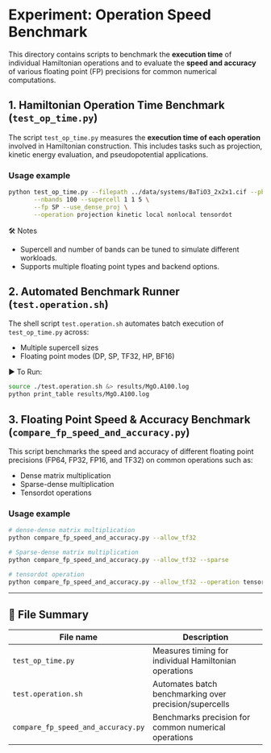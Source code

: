 # Experiment: Operation Speed Benchmark

This directory contains scripts to benchmark the **execution time** of individual Hamiltonian operations and to evaluate the **speed and accuracy** of various floating point (FP) precisions for common numerical computations.

## 1. Hamiltonian Operation Time Benchmark (`test_op_time.py`)

The script `test_op_time.py` measures the **execution time of each operation** involved in Hamiltonian construction. This includes tasks such as projection, kinetic energy evaluation, and pseudopotential applications.

### Usage example

```bash
python test_op_time.py --filepath ../data/systems/BaTiO3_2x2x1.cif --pbc 1 1 1 \
       --nbands 100 --supercell 1 1 5 \
       --fp SP --use_dense_proj \
       --operation projection kinetic local nonlocal tensordot
```

🛠️ Notes
- Supercell and number of bands can be tuned to simulate different workloads.
- Supports multiple floating point types and backend options.



## 2. Automated Benchmark Runner (`test.operation.sh`)

The shell script `test.operation.sh` automates batch execution of `test_op_time.py` across:
- Multiple supercell sizes
- Floating point modes (DP, SP, TF32, HP, BF16)

▶️ To Run:
```bash
source ./test.operation.sh &> results/MgO.A100.log
python print_table results/MgO.A100.log
```


## 3. Floating Point Speed & Accuracy Benchmark (`compare_fp_speed_and_accuracy.py`)

This script benchmarks the speed and accuracy of different floating point precisions (FP64, FP32, FP16, and TF32) on common operations such as:

- Dense matrix multiplication
- Sparse-dense multiplication
- Tensordot operations 


### Usage example

```bash
# dense-dense matrix multiplication
python compare_fp_speed_and_accuracy.py --allow_tf32

# Sparse-dense matrix multiplication
python compare_fp_speed_and_accuracy.py --allow_tf32 --sparse

# tensordot operation
python compare_fp_speed_and_accuracy.py --allow_tf32 --operation tensordot --N 100 --M 100 --K 100 --batch 100
```

---

## 📁 File Summary

| File name                      | Description                                              |
|-------------------------------|----------------------------------------------------------|
| `test_op_time.py`             | Measures timing for individual Hamiltonian operations   |
| `test.operation.sh`           | Automates batch benchmarking over precision/supercells  |
| `compare_fp_speed_and_accuracy.py` | Benchmarks precision for common numerical operations |


